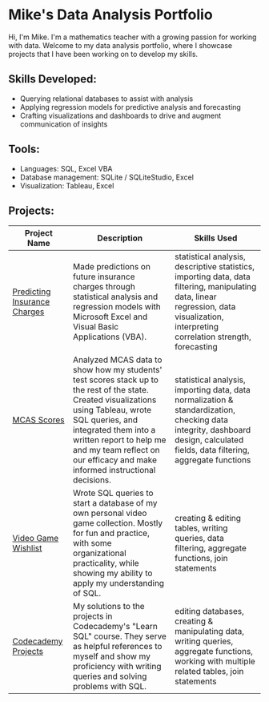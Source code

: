 # Mike's Data Analysis Portfolio

Hi, I'm Mike. I'm a mathematics teacher with a growing passion for working with data. Welcome to my data analysis portfolio, where I showcase projects that I have been working on to develop my skills.

## Skills Developed:
- Querying relational databases to assist with analysis
- Applying regression models for predictive analysis and forecasting
- Crafting visualizations and dashboards to drive and augment communication of insights

## Tools:
- Languages: SQL, Excel VBA
- Database management: SQLite / SQLiteStudio, Excel
- Visualization: Tableau, Excel

## Projects:
| Project Name | Description | Skills Used |
| --- | --- | --- |
| [Predicting Insurance Charges](https://github.com/mwdemos/Data-Analysis-Portfolio/blob/main/Predicting%20Insurance%20Charges/README.md) | Made predictions on future insurance charges through statistical analysis and regression models with Microsoft Excel and Visual Basic Applications (VBA). | statistical analysis, descriptive statistics, importing data, data filtering, manipulating data, linear regression, data visualization, interpreting correlation strength, forecasting |
| [MCAS Scores](https://mwdemos.github.io/Data-Analysis-Portfolio/) | Analyzed MCAS data to show how my students' test scores stack up to the rest of the state. Created visualizations using Tableau, wrote SQL queries, and integrated them into a written report to help me and my team reflect on our efficacy and make informed instructional decisions. | statistical analysis, importing data, data normalization & standardization, checking data integrity, dashboard design, calculated fields, data filtering, aggregate functions |
| [Video Game Wishlist](https://github.com/mwdemos/Data-Analysis-Portfolio/blob/main/Video%20Game%20Wishlist/README.md) | Wrote SQL queries to start a database of my own personal video game collection. Mostly for fun and practice, with some organizational practicality, while showing my ability to apply my understanding of SQL. | creating & editing tables, writing queries, data filtering, aggregate functions, join statements | 
| [Codecademy Projects](https://github.com/mwdemos/Data-Analysis-Portfolio/blob/main/Codecademy%20Projects/README.md) | My solutions to the projects in Codecademy's "Learn SQL" course. They serve as helpful references to myself and show my proficiency with writing queries and solving problems with SQL. | editing databases, creating & manipulating data, writing queries, aggregate functions, working with multiple related tables, join statements |
